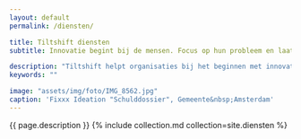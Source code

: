 ```yaml
---
layout: default
permalink: /diensten/

title: Tiltshift diensten
subtitle: Innovatie begint bij de mensen. Focus op hun probleem en laat de techniek volgen. Dan ontstaat de oplossing.

description: "Tiltshift helpt organisaties bij het beginnen met innovatie. Met duidelijke methodes voor het opzetten van innovatielabs en innovatieprogramma's, het in kaart brengen van problemen en kansen, en het begeleiden en/of uitvoeren van innovatietrajecten."
keywords: ""

image: "assets/img/foto/IMG_8562.jpg"
caption: 'Fixxx Ideation "Schulddossier", Gemeente&nbsp;Amsterdam'
---
```

{{ page.description }}
{% include collection.md collection=site.diensten %}
